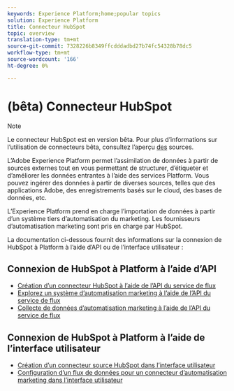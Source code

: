 ```yaml
---
keywords: Experience Platform;home;popular topics
solution: Experience Platform
title: Connecteur HubSpot
topic: overview
translation-type: tm+mt
source-git-commit: 7328226b8349ffcdddadbd27b74fc54328b78dc5
workflow-type: tm+mt
source-wordcount: '166'
ht-degree: 0%

---
```



# (bêta) Connecteur HubSpot

>[!NOTE]
>Le connecteur HubSpot est en version bêta. Pour plus d’informations sur l’utilisation de connecteurs bêta, consultez l’aperçu [des](../../home.md#terms-and-conditions) sources.

L’Adobe Experience Platform permet l’assimilation de données à partir de sources externes tout en vous permettant de structurer, d’étiqueter et d’améliorer les données entrantes à l’aide des services Platform. Vous pouvez ingérer des données à partir de diverses sources, telles que des applications Adobe, des enregistrements basés sur le cloud, des bases de données, etc.

L’Experience Platform prend en charge l’importation de données à partir d’un système tiers d’automatisation du marketing. Les fournisseurs d’automatisation marketing sont pris en charge par HubSpot.

La documentation ci-dessous fournit des informations sur la connexion de HubSpot à Platform à l’aide d’API ou de l’interface utilisateur :

## Connexion de HubSpot à Platform à l’aide d’API

- [Création d’un connecteur HubSpot à l’aide de l’API du service de flux](../../tutorials/api/create/marketing-automation/hubspot.md)
- [Explorez un système d’automatisation marketing à l’aide de l’API du service de flux](../../tutorials/api/explore/marketing-automation.md)
- [Collecte de données d’automatisation marketing à l’aide de l’API du service de flux](../../tutorials/api/collect/marketing-automation.md)

## Connexion de HubSpot à Platform à l’aide de l’interface utilisateur

- [Création d’un connecteur source HubSpot dans l’interface utilisateur](../../tutorials/ui/create/marketing-automation/hubspot.md)
- [Configuration d’un flux de données pour un connecteur d’automatisation marketing dans l’interface utilisateur](../../tutorials/ui/dataflow/marketing-automation.md)